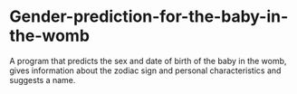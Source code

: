 # Gender-prediction-for-the-baby-in-the-womb
A program that predicts the sex and date of birth of the baby in the womb, gives information about the zodiac sign and personal characteristics and suggests a name.
